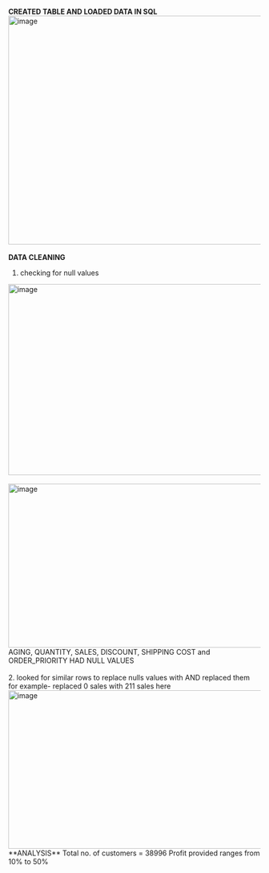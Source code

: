 **CREATED TABLE AND LOADED DATA IN SQL**
<br>
<img width="550" height="456" alt="image" src="https://github.com/user-attachments/assets/fb447f22-7e8b-4ead-b3ca-61ca8ff42b66" />
<BR>
<BR>
**DATA CLEANING**
<br>
1. checking for null values
<img width="550" height="381" alt="image" src="https://github.com/user-attachments/assets/9975d18e-f1f8-4017-9757-a117dc4e4b73" />
<br>
<br>
<img width="550" height="327" alt="image" src="https://github.com/user-attachments/assets/f765e64e-d2d2-4ebe-9dd0-a626bd384565" />
<br>
AGING, QUANTITY, SALES, DISCOUNT, SHIPPING COST and ORDER_PRIORITY HAD NULL VALUES
<br>
<br>
2. looked for similar rows to replace nulls values with AND replaced them
<br>
for example- replaced 0 sales with 211 sales here
<br>
<img width="550" height="316" alt="image" src="https://github.com/user-attachments/assets/702d95c3-7744-4a83-ac0e-820ab63b40cb" />
<BR>
**ANALYSIS**
Total no. of customers = 38996
Profit provided ranges from 10% to 50%


